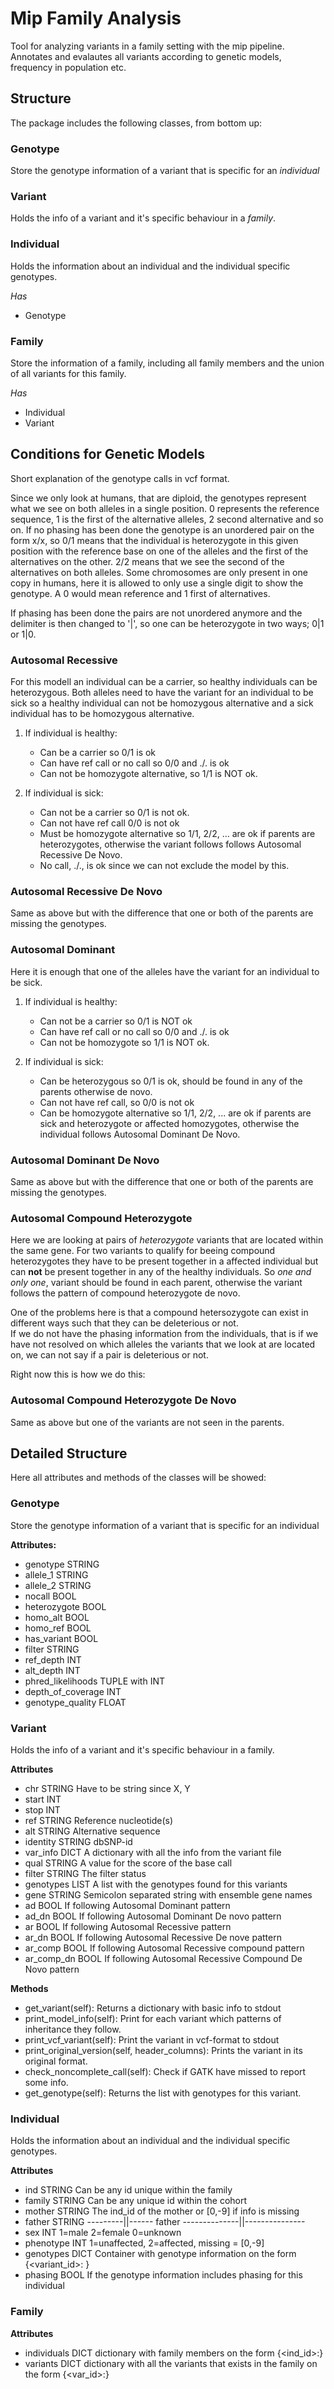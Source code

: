 # Mip Family Analysis #


Tool for analyzing variants in a family setting with the mip pipeline.
Annotates and evalautes all variants according to genetic models, frequency in population etc.


## Structure ##

The package includes the following classes, from bottom up:

### Genotype ###

Store the genotype information of a variant that is specific for an *individual*

### Variant ###

Holds the info of a variant and it's specific behaviour in a *family*.

### Individual ###

Holds the information about an individual and the individual specific genotypes.

*Has*

* Genotype

### Family ###

Store the information of a family, including all family members and the union of all variants for this family.

*Has*

* Individual
* Variant

## Conditions for Genetic Models ##

Short explanation of the genotype calls in vcf format.

Since we only look at humans, that are diploid, the genotypes represent what we see on both alleles in a single position.
0 represents the reference sequence, 1 is the first of the alternative alleles, 2 second alternative and so on.
If no phasing has been done the genotype is an unordered pair on the form x/x, so 0/1 means that the individual is heterozygote in this given position with the reference base on one of the alleles and the first of the alternatives on the other.
2/2 means that we see the second of the alternatives on both alleles.
Some chromosomes are only present in one copy in humans, here it is allowed to only use a single digit to show the genotype. A 0 would mean reference and 1 first of alternatives.

If phasing has been done the pairs are not unordered anymore and the delimiter is then changed to '|', so one can be heterozygote in two ways; 0|1 or 1|0.


### Autosomal Recessive ###

For this modell an individual can be a carrier, so healthy individuals can be heterozygous. Both alleles need to have the variant for an individual to be sick so a healthy individual can not be homozygous alternative and a sick individual has to be homozygous alternative.

1. If individual is healthy:
	* Can be a carrier so 0/1 is ok
	* Can have ref call or no call so 0/0 and ./. is ok
	* Can not be homozygote alternative, so 1/1 is NOT ok.
  	
  
2. If individual is sick:
	* Can not be a carrier so 0/1 is not ok.
	* Can not have ref call 0/0 is not ok
	* Must be homozygote alternative so 1/1, 2/2, ... are ok if parents are heterozygotes, otherwise the variant follows follows Autosomal Recessive De Novo.
	* No call, ./., is ok since we can not exclude the model by this.

### Autosomal Recessive De Novo ###

Same as above but with the difference that one or both of the parents are missing the genotypes.

### Autosomal Dominant ###

Here it is enough that one of the alleles have the variant for an individual to be sick.

1. If individual is healthy:
	* Can not be a carrier so 0/1 is NOT ok
	* Can have ref call or no call so 0/0 and ./. is ok
	* Can not be homozygote so 1/1 is NOT ok.
	

2. If individual is sick:
	* Can be heterozygous so 0/1 is ok, should be found in any of the parents otherwise de novo.
	* Can not have ref call, so 0/0 is not ok
	* Can be homozygote alternative so 1/1, 2/2, ... are ok if parents are sick and heterozygote or affected homozygotes, otherwise the individual follows Autosomal Dominant De Novo.


### Autosomal Dominant De Novo ###

Same as above but with the difference that one or both of the parents are missing the genotypes.


### Autosomal Compound Heterozygote ###

Here we are looking at pairs of *heterozygote* variants that are located within the same gene. For two variants to qualify for beeing compound heterozygotes they have to be present together in a affected individual but can **not** be present together in any of the healthy individuals.
So *one and only one*, variant should be found in each parent, otherwise the variant follows the pattern of compound heterozygote de novo.

One of the problems here is that a compound hetersozygote can exist in different ways such that they can be deleterious or not.  
If we do not have the phasing information from the individuals, that is if we have not resolved on which alleles the variants that we look at are located on, we can not say if a pair is deleterious or not.

Right now this is how we do this:





### Autosomal Compound Heterozygote De Novo ###

Same as above but one of the variants are not seen in the parents.

## Detailed Structure ##

Here all attributes and methods of the classes will be showed:

### Genotype ###

Store the genotype information of a variant that is specific for an individual

**Attributes:**

* genotype STRING
* allele_1 STRING
* allele_2 STRING
* nocall BOOL
* heterozygote BOOL
* homo_alt BOOL
* homo_ref BOOL
* has_variant BOOL
* filter STRING
* ref_depth INT
* alt_depth INT
* phred_likelihoods TUPLE with INT
* depth_of_coverage INT
* genotype_quality FLOAT


### Variant ###

Holds the info of a variant and it's specific behaviour in a family.

**Attributes**

* chr STRING Have to be string since X, Y
* start INT
* stop INT 
* ref STRING Reference nucleotide(s)
* alt STRING Alternative sequence
* identity STRING dbSNP-id
* var_info DICT A dictionary with all the info from the variant file
* qual STRING A value for the score of the base call
* filter STRING The filter status
* genotypes LIST A list with the genotypes found for this variants
* gene STRING Semicolon separated string with ensemble gene names
* ad BOOL If following Autosomal Dominant pattern
* ad_dn BOOL If following Autosomal Dominant De novo pattern
* ar BOOL If following Autosomal Recessive pattern
* ar_dn BOOL If following Autosomal Recessive De nove pattern
* ar_comp BOOL If following Autosomal Recessive compound pattern
* ar_comp_dn BOOL If following Autosomal Recessive Compound De Novo pattern

**Methods**

* get_variant(self):
	Returns a dictionary with basic info to stdout
* print_model_info(self):
	Print for each variant which patterns of inheritance they follow.	
* print_vcf_variant(self):
	Print the variant in vcf-format to stdout
* print_original_version(self, header_columns):
	Prints the variant in its original format.
* check_noncomplete_call(self):
	Check if GATK have missed to report some info.
* get_genotype(self):
	Returns the list with genotypes for this variant.


### Individual ###

Holds the information about an individual and the individual specific genotypes.

**Attributes**

* ind STRING Can be any id unique within the family
* family STRING Can be any unique id within the cohort
* mother STRING The ind_id of the mother or [0,-9] if info is missing
* father STRING ---------||------ father --------------||---------------
* sex INT 1=male 2=female 0=unknown
* phenotype INT 1=unaffected, 2=affected, missing = [0,-9]
* genotypes DICT Container with genotype information on the form {<variant_id>: <Genotype>}
* phasing BOOL If the genotype information includes phasing for this individual

### Family ###

**Attributes**

* individuals DICT dictionary with family members on the form {<ind_id>:<Individual>}
* variants DICT dictionary with all the variants that exists in the family on the form {<var_id>:<Variant>}
